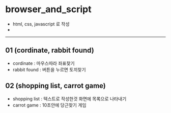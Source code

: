 # browser_and_script
* html, css, javascript 로 작성
* 
---
## 01 (cordinate, rabbit found)

* cordinate : 마우스따라 좌표찾기
* rabbit found : 버튼을 누르면 토끼찾기



## 02 (shopping list, carrot game)
* shopping list : 텍스트로 작성한것 화면에 목록으로 나타내기
* carrot game : 10초안에 당근찾기 게임
